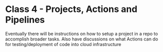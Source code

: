 # Class 4 - Projects, Actions and Pipelines

Eventually there will be instructions on how to setup a project in a repo to accomplish broader tasks. Also have discussions on what Actions can do for testing/deployment of code into cloud infrastructure
